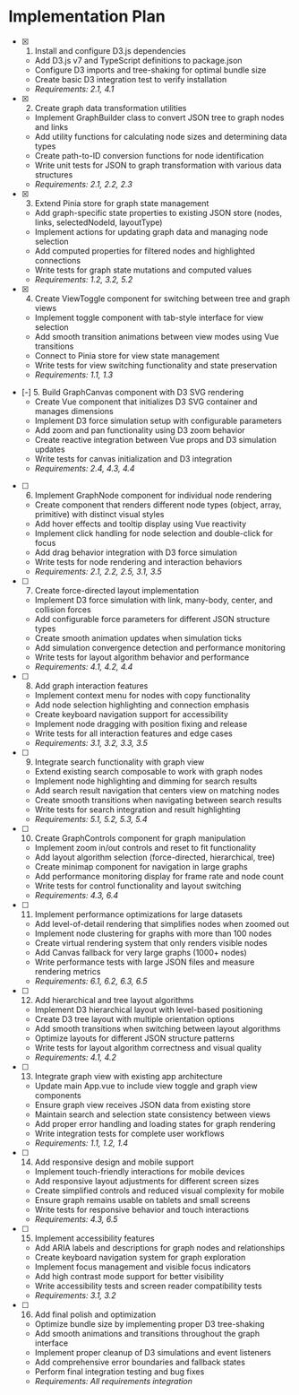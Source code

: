 # Implementation Plan

- [x] 1. Install and configure D3.js dependencies
  - Add D3.js v7 and TypeScript definitions to package.json
  - Configure D3 imports and tree-shaking for optimal bundle size
  - Create basic D3 integration test to verify installation
  - _Requirements: 2.1, 4.1_

- [x] 2. Create graph data transformation utilities
  - Implement GraphBuilder class to convert JSON tree to graph nodes and links
  - Add utility functions for calculating node sizes and determining data types
  - Create path-to-ID conversion functions for node identification
  - Write unit tests for JSON to graph transformation with various data structures
  - _Requirements: 2.1, 2.2, 2.3_

- [x] 3. Extend Pinia store for graph state management
  - Add graph-specific state properties to existing JSON store (nodes, links, selectedNodeId, layoutType)
  - Implement actions for updating graph data and managing node selection
  - Add computed properties for filtered nodes and highlighted connections
  - Write tests for graph state mutations and computed values
  - _Requirements: 1.2, 3.2, 5.2_

- [x] 4. Create ViewToggle component for switching between tree and graph views
  - Implement toggle component with tab-style interface for view selection
  - Add smooth transition animations between view modes using Vue transitions
  - Connect to Pinia store for view state management
  - Write tests for view switching functionality and state preservation
  - _Requirements: 1.1, 1.3_

- [-] 5. Build GraphCanvas component with D3 SVG rendering
  - Create Vue component that initializes D3 SVG container and manages dimensions
  - Implement D3 force simulation setup with configurable parameters
  - Add zoom and pan functionality using D3 zoom behavior
  - Create reactive integration between Vue props and D3 simulation updates
  - Write tests for canvas initialization and D3 integration
  - _Requirements: 2.4, 4.3, 4.4_

- [ ] 6. Implement GraphNode component for individual node rendering
  - Create component that renders different node types (object, array, primitive) with distinct visual styles
  - Add hover effects and tooltip display using Vue reactivity
  - Implement click handling for node selection and double-click for focus
  - Add drag behavior integration with D3 force simulation
  - Write tests for node rendering and interaction behaviors
  - _Requirements: 2.1, 2.2, 2.5, 3.1, 3.5_

- [ ] 7. Create force-directed layout implementation
  - Implement D3 force simulation with link, many-body, center, and collision forces
  - Add configurable force parameters for different JSON structure types
  - Create smooth animation updates when simulation ticks
  - Add simulation convergence detection and performance monitoring
  - Write tests for layout algorithm behavior and performance
  - _Requirements: 4.1, 4.2, 4.4_

- [ ] 8. Add graph interaction features
  - Implement context menu for nodes with copy functionality
  - Add node selection highlighting and connection emphasis
  - Create keyboard navigation support for accessibility
  - Implement node dragging with position fixing and release
  - Write tests for all interaction features and edge cases
  - _Requirements: 3.1, 3.2, 3.3, 3.5_

- [ ] 9. Integrate search functionality with graph view
  - Extend existing search composable to work with graph nodes
  - Implement node highlighting and dimming for search results
  - Add search result navigation that centers view on matching nodes
  - Create smooth transitions when navigating between search results
  - Write tests for search integration and result highlighting
  - _Requirements: 5.1, 5.2, 5.3, 5.4_

- [ ] 10. Create GraphControls component for graph manipulation
  - Implement zoom in/out controls and reset to fit functionality
  - Add layout algorithm selection (force-directed, hierarchical, tree)
  - Create minimap component for navigation in large graphs
  - Add performance monitoring display for frame rate and node count
  - Write tests for control functionality and layout switching
  - _Requirements: 4.3, 6.4_

- [ ] 11. Implement performance optimizations for large datasets
  - Add level-of-detail rendering that simplifies nodes when zoomed out
  - Implement node clustering for graphs with more than 100 nodes
  - Create virtual rendering system that only renders visible nodes
  - Add Canvas fallback for very large graphs (1000+ nodes)
  - Write performance tests with large JSON files and measure rendering metrics
  - _Requirements: 6.1, 6.2, 6.3, 6.5_

- [ ] 12. Add hierarchical and tree layout algorithms
  - Implement D3 hierarchical layout with level-based positioning
  - Create D3 tree layout with multiple orientation options
  - Add smooth transitions when switching between layout algorithms
  - Optimize layouts for different JSON structure patterns
  - Write tests for layout algorithm correctness and visual quality
  - _Requirements: 4.1, 4.2_

- [ ] 13. Integrate graph view with existing app architecture
  - Update main App.vue to include view toggle and graph view components
  - Ensure graph view receives JSON data from existing store
  - Maintain search and selection state consistency between views
  - Add proper error handling and loading states for graph rendering
  - Write integration tests for complete user workflows
  - _Requirements: 1.1, 1.2, 1.4_

- [ ] 14. Add responsive design and mobile support
  - Implement touch-friendly interactions for mobile devices
  - Add responsive layout adjustments for different screen sizes
  - Create simplified controls and reduced visual complexity for mobile
  - Ensure graph remains usable on tablets and small screens
  - Write tests for responsive behavior and touch interactions
  - _Requirements: 4.3, 6.5_

- [ ] 15. Implement accessibility features
  - Add ARIA labels and descriptions for graph nodes and relationships
  - Create keyboard navigation system for graph exploration
  - Implement focus management and visible focus indicators
  - Add high contrast mode support for better visibility
  - Write accessibility tests and screen reader compatibility tests
  - _Requirements: 3.1, 3.2_

- [ ] 16. Add final polish and optimization
  - Optimize bundle size by implementing proper D3 tree-shaking
  - Add smooth animations and transitions throughout the graph interface
  - Implement proper cleanup of D3 simulations and event listeners
  - Add comprehensive error boundaries and fallback states
  - Perform final integration testing and bug fixes
  - _Requirements: All requirements integration_
